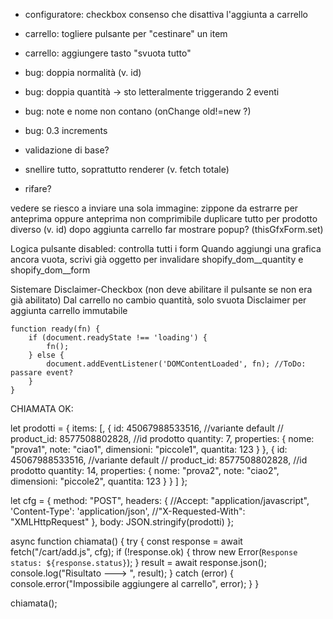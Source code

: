 - configuratore: checkbox consenso che disattiva l'aggiunta a carrello
- carrello: togliere pulsante per "cestinare" un item
- carrello: aggiungere tasto "svuota tutto"
- bug: doppia normalità (v. id)
- bug: doppia quantità -> sto letteralmente triggerando 2 eventi
- bug: note e nome non contano (onChange old!=new ?)
- bug: 0.3 increments

- validazione di base?
- snellire tutto, soprattutto renderer (v. fetch totale)
- rifare?


vedere se riesco a inviare una sola immagine: zippone da estrarre per anteprima oppure anteprima non comprimibile
duplicare tutto per prodotto diverso (v. id)
dopo aggiunta carrello far mostrare popup? (thisGfxForm.set)

Logica pulsante disabled: controlla tutti i form
Quando aggiungi una grafica ancora vuota, scrivi già oggetto per invalidare
shopify_dom__quantity e shopify_dom__form

Sistemare Disclaimer-Checkbox (non deve abilitare il pulsante se non era già abilitato)
Dal carrello no cambio quantità, solo svuota
Disclaimer per aggiunta carrello immutabile


    function ready(fn) {
        if (document.readyState !== 'loading') {
            fn();
        } else {
            document.addEventListener('DOMContentLoaded', fn); //ToDo: passare event?
        }
    }


CHIAMATA OK:

let prodotti = {
    items: [,
        {
            id: 45067988533516, //variante default
            // product_id: 8577508802828, //id prodotto
            quantity: 7,
            properties: { nome: "prova1", note: "ciao1", dimensioni: "piccole1", quantita: 123 }
        },
        {
            id: 45067988533516, //variante default
            // product_id: 8577508802828, //id prodotto
            quantity: 14,
            properties: { nome: "prova2", note: "ciao2", dimensioni: "piccole2", quantita: 123 }
        }
    ]
};

let cfg = {
    method: "POST",
    headers: {
        //Accept: "application/javascript",
        'Content-Type': 'application/json',
        //"X-Requested-With": "XMLHttpRequest"
    },
    body: JSON.stringify(prodotti)
};

async function chiamata() {
    try {
        const response = await fetch("/cart/add.js", cfg);
        if (!response.ok) {
            throw new Error(`Response status: ${response.status}`);
        }
        result = await response.json();
        console.log("Risultato ---> ", result);
    } catch (error) {
        console.error("Impossibile aggiungere al carrello", error);
    }
}

chiamata();